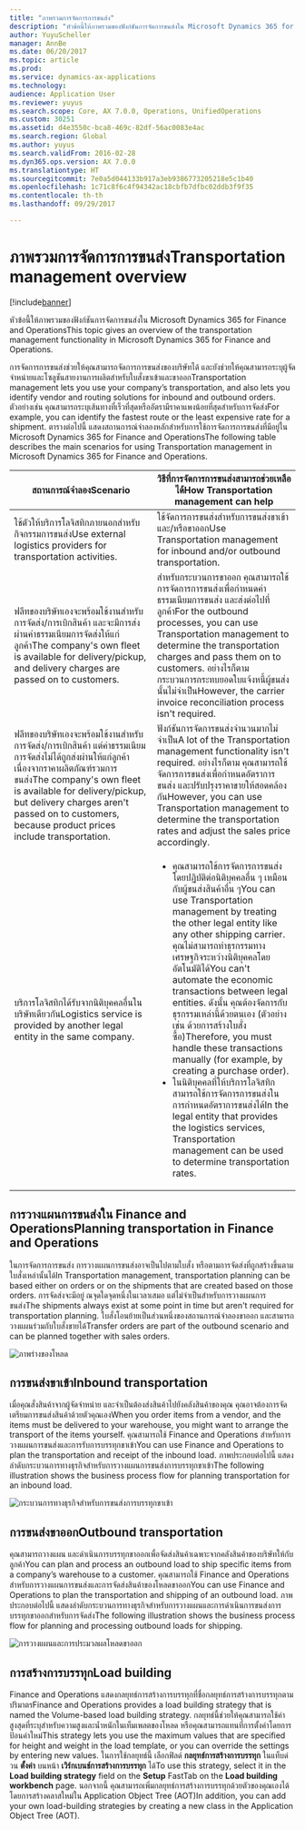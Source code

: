 ```yaml
---
title: "ภาพรวมการจัดการการขนส่ง"
description: "หัวข้อนี้ให้ภาพรวมของฟังก์ชันการจัดการขนส่งใน Microsoft Dynamics 365 for Finance and Operations"
author: YuyuScheller
manager: AnnBe
ms.date: 06/20/2017
ms.topic: article
ms.prod: 
ms.service: dynamics-ax-applications
ms.technology: 
audience: Application User
ms.reviewer: yuyus
ms.search.scope: Core, AX 7.0.0, Operations, UnifiedOperations
ms.custom: 30251
ms.assetid: d4e3550c-bca8-469c-82df-56ac0083e4ac
ms.search.region: Global
ms.author: yuyus
ms.search.validFrom: 2016-02-28
ms.dyn365.ops.version: AX 7.0.0
ms.translationtype: HT
ms.sourcegitcommit: 7e0a5d044133b917a3eb9386773205218e5c1b40
ms.openlocfilehash: 1c71c8f6c4f94342ac18cbfb7dfbc02ddb3f9f35
ms.contentlocale: th-th
ms.lasthandoff: 09/29/2017

---
```


# <a name="transportation-management-overview"></a><span data-ttu-id="51bd3-103">ภาพรวมการจัดการการขนส่ง</span><span class="sxs-lookup"><span data-stu-id="51bd3-103">Transportation management overview</span></span>

[!include[banner](../includes/banner.md)]


<span data-ttu-id="51bd3-104">หัวข้อนี้ให้ภาพรวมของฟังก์ชันการจัดการขนส่งใน Microsoft Dynamics 365 for Finance and Operations</span><span class="sxs-lookup"><span data-stu-id="51bd3-104">This topic gives an overview of the transportation management functionality in Microsoft Dynamics 365 for Finance and Operations.</span></span>

<span data-ttu-id="51bd3-105">การจัดการการขนส่งช่วยให้คุณสามารถจัดการการขนส่งของบริษัทได้ และยังช่วยให้คุณสามารถระบุผู้จัดจำหน่ายและโซลูชันสายงานการผลิตสำหรับใบสั่งขาเข้าและขาออก</span><span class="sxs-lookup"><span data-stu-id="51bd3-105">Transportation management lets you use your company’s transportation, and also lets you identify vendor and routing solutions for inbound and outbound orders.</span></span> <span data-ttu-id="51bd3-106">ตัวอย่างเช่น คุณสามารถระบุเส้นทางที่เร็วที่สุดหรืออัตรามีราคาแพงน้อยที่สุดสำหรับการจัดส่ง</span><span class="sxs-lookup"><span data-stu-id="51bd3-106">For example, you can identify the fastest route or the least expensive rate for a shipment.</span></span> <span data-ttu-id="51bd3-107">ตารางต่อไปนี้ แสดงสถานการณ์จำลองหลักสำหรับการใช้การจัดการการขนส่งที่มีอยู่ใน Microsoft Dynamics 365 for Finance and Operations</span><span class="sxs-lookup"><span data-stu-id="51bd3-107">The following table describes the main scenarios for using Transportation management in Microsoft Dynamics 365 for Finance and Operations.</span></span>

<table>
<colgroup>
<col width="50%" />
<col width="50%" />
</colgroup>
<thead>
<tr class="header">
<th><span data-ttu-id="51bd3-108">สถานการณ์จำลอง</span><span class="sxs-lookup"><span data-stu-id="51bd3-108">Scenario</span></span></th>
<th><span data-ttu-id="51bd3-109">วิธีที่การจัดการการขนส่งสามารถช่วยเหลือได้</span><span class="sxs-lookup"><span data-stu-id="51bd3-109">How Transportation management can help</span></span></th>
</tr>
</thead>
<tbody>
<tr class="odd">
<td><span data-ttu-id="51bd3-110">ใช้ตัวให้บริการโลจิสทิกภายนอกสำหรับกิจกรรมการขนส่ง</span><span class="sxs-lookup"><span data-stu-id="51bd3-110">Use external logistics providers for transportation activities.</span></span></td>
<td><span data-ttu-id="51bd3-111">ใช้จัดการการขนส่งสำหรับการขนส่งขาเข้าและ/หรือขาออก</span><span class="sxs-lookup"><span data-stu-id="51bd3-111">Use Transportation management for inbound and/or outbound transportation.</span></span></td>
</tr>
<tr class="even">
<td><span data-ttu-id="51bd3-112">ฟลีทของบริษัทเองจะพร้อมใช้งานสำหรับการจัดส่ง/การเบิกสินค้า และจะมีการส่งผ่านค่าธรรมเนียมการจัดส่งให้แก่ลูกค้า</span><span class="sxs-lookup"><span data-stu-id="51bd3-112">The company's own fleet is available for delivery/pickup, and delivery charges are passed on to customers.</span></span></td>
<td><span data-ttu-id="51bd3-113">สำหรับกระบวนการขาออก คุณสามารถใช้การจัดการการขนส่งเพื่อกำหนดค่าธรรมเนียมการขนส่ง และส่งต่อไปที่ลูกค้า</span><span class="sxs-lookup"><span data-stu-id="51bd3-113">For the outbound processes, you can use Transportation management to determine the transportation charges and pass them on to customers.</span></span> <span data-ttu-id="51bd3-114">อย่างไรก็ตาม กระบวนการกระทบยอดใบแจ้งหนี้ผู้ขนส่งนั้นไม่จำเป็น</span><span class="sxs-lookup"><span data-stu-id="51bd3-114">However, the carrier invoice reconciliation process isn't required.</span></span></td>
</tr>
<tr class="odd">
<td><span data-ttu-id="51bd3-115">ฟลีทของบริษัทเองจะพร้อมใช้งานสำหรับการจัดส่ง/การเบิกสินค้า แต่ค่าธรรมเนียมการจัดส่งไม่ได้ถูกส่งผ่านให้แก่ลูกค้า เนื่องจากราคาผลิตภัณฑ์รวมการขนส่ง</span><span class="sxs-lookup"><span data-stu-id="51bd3-115">The company's own fleet is available for delivery/pickup, but delivery charges aren't passed on to customers, because product prices include transportation.</span></span></td>
<td><span data-ttu-id="51bd3-116">ฟังก์ชันการจัดการขนส่งจำนวนมากไม่จำเป็น</span><span class="sxs-lookup"><span data-stu-id="51bd3-116">A lot of the Transportation management functionality isn't required.</span></span> <span data-ttu-id="51bd3-117">อย่างไรก็ตาม คุณสามารถใช้จัดการการขนส่งเพื่อกำหนดอัตราการขนส่ง และปรับปรุงราคาขายให้สอดคล้องกัน</span><span class="sxs-lookup"><span data-stu-id="51bd3-117">However, you can use Transportation management to determine the transportation rates and adjust the sales price accordingly.</span></span></td>
</tr>
<tr class="even">
<td><span data-ttu-id="51bd3-118">บริการโลจิสทิกได้รับจากนิติบุคคลอื่นในบริษัทเดียวกัน</span><span class="sxs-lookup"><span data-stu-id="51bd3-118">Logistics service is provided by another legal entity in the same company.</span></span></td>
<td><ul>
<li><span data-ttu-id="51bd3-119">คุณสามารถใช้การจัดการการขนส่ง โดยปฏิบัติต่อนิติบุคคลอื่น ๆ เหมือนกับผู้ขนส่งสินค้าอื่น ๆ</span><span class="sxs-lookup"><span data-stu-id="51bd3-119">You can use Transportation management by treating the other legal entity like any other shipping carrier.</span></span> <span data-ttu-id="51bd3-120">คุณไม่สามารถทำธุรกรรมทางเศรษฐกิจระหว่างนิติบุคคลโดยอัตโนมัติได้</span><span class="sxs-lookup"><span data-stu-id="51bd3-120">You can't automate the economic transactions between legal entities.</span></span> <span data-ttu-id="51bd3-121">ดังนั้น คุณต้องจัดการกับธุรกรรมเหล่านี้ด้วยตนเอง (ตัวอย่างเช่น ด้วยการสร้างใบสั่งซื้อ)</span><span class="sxs-lookup"><span data-stu-id="51bd3-121">Therefore, you must handle these transactions manually (for example, by creating a purchase order).</span></span></li>
<li><span data-ttu-id="51bd3-122">ในนิติบุคคลที่ให้บริการโลจิสทิก สามารถใช้การจัดการการขนส่งในการกำหนดอัตราการขนส่งได้</span><span class="sxs-lookup"><span data-stu-id="51bd3-122">In the legal entity that provides the logistics services, Transportation management can be used to determine transportation rates.</span></span></li>
</ul></td>
</tr>
</tbody>
</table>

## <a name="planning-transportation-in-finance-and-operations"></a><span data-ttu-id="51bd3-123">การวางแผนการขนส่งใน Finance and Operations</span><span class="sxs-lookup"><span data-stu-id="51bd3-123">Planning transportation in Finance and Operations</span></span>
<span data-ttu-id="51bd3-124">ในการจัดการการขนส่ง การวางแผนการขนส่งอาจเป็นไปตามใบสั่ง หรือตามการจัดส่งที่ถูกสร้างขึ้นตามใบสั่งเหล่านั้นได้</span><span class="sxs-lookup"><span data-stu-id="51bd3-124">In Transportation management, transportation planning can be based either on orders or on the shipments that are created based on those orders.</span></span> <span data-ttu-id="51bd3-125">การจัดส่งจะมีอยู่ ณจุดใดจุดหนึ่งในเวลาเสมอ แต่ไม่จำเป็นสำหรับการวางแผนการขนส่ง</span><span class="sxs-lookup"><span data-stu-id="51bd3-125">The shipments always exist at some point in time but aren't required for transportation planning.</span></span> <span data-ttu-id="51bd3-126">ใบสั่งโอนย้ายเป็นส่วนหนึ่งของสถานการณ์จำลองขาออก และสามารถวางแผนร่วมกับใบสั่งขายได้</span><span class="sxs-lookup"><span data-stu-id="51bd3-126">Transfer orders are part of the outbound scenario and can be planned together with sales orders.</span></span> 

![ภาพร่างของโหลด](./media/Load-drawing1-1024x477.jpg)

## <a name="inbound-transportation"></a><span data-ttu-id="51bd3-128">การขนส่งขาเข้า</span><span class="sxs-lookup"><span data-stu-id="51bd3-128">Inbound transportation</span></span>
<span data-ttu-id="51bd3-129">เมื่อคุณสั่งสินค้าจากผู้จัดจำหน่าย และจำเป็นต้องส่งสินค้าไปยังคลังสินค้าของคุณ คุณอาจต้องการจัดเตรียมการขนส่งสินค้าด้วยตัวคุณเอง</span><span class="sxs-lookup"><span data-stu-id="51bd3-129">When you order items from a vendor, and the items must be delivered to your warehouse, you might want to arrange the transport of the items yourself.</span></span> <span data-ttu-id="51bd3-130">คุณสามารถใช้ Finance and Operations สำหรับการวางแผนการขนส่งและการรับการบรรทุกขาเข้า</span><span class="sxs-lookup"><span data-stu-id="51bd3-130">You can use Finance and Operations to plan the transportation and receipt of the inbound load.</span></span> <span data-ttu-id="51bd3-131">ภาพประกอบต่อไปนี้ แสดงลำดับกระบวนการทางธุรกิจสำหรับการวางแผนการขนส่งการบรรทุกขาเข้า</span><span class="sxs-lookup"><span data-stu-id="51bd3-131">The following illustration shows the business process flow for planning transportation for an inbound load.</span></span> 

![กระบวนการทางธุรกิจสำหรับการขนส่งการบรรทุกขาเข้า](./media/Businessprocessflowforinboundloadtransportation.jpg)

## <a name="outbound-transportation"></a><span data-ttu-id="51bd3-133">การขนส่งขาออก</span><span class="sxs-lookup"><span data-stu-id="51bd3-133">Outbound transportation</span></span>
<span data-ttu-id="51bd3-134">คุณสามารถวางแผน และดำเนินการบรรทุกขาออกเพื่อจัดส่งสินค้าเฉพาะจากคลังสินค้าของบริษัทให้กับลูกค้า</span><span class="sxs-lookup"><span data-stu-id="51bd3-134">You can plan and process an outbound load to ship specific items from a company’s warehouse to a customer.</span></span> <span data-ttu-id="51bd3-135">คุณสามารถใช้ Finance and Operations สำหรับการวางแผนการขนส่งและการจัดส่งสินค้าของโหลดขาออก</span><span class="sxs-lookup"><span data-stu-id="51bd3-135">You can use Finance and Operations to plan the transportation and shipping of an outbound load.</span></span> <span data-ttu-id="51bd3-136">ภาพประกอบต่อไปนี้ แสดงลำดับกระบวนการทางธุรกิจสำหรับการวางแผนและการดำเนินการขนส่งการบรรทุกขาออกสำหรับการจัดส่ง</span><span class="sxs-lookup"><span data-stu-id="51bd3-136">The following illustration shows the business process flow for planning and processing outbound loads for shipping.</span></span> 

![การวางแผนและการประมวลผลโหลดขาออก](./media/Planningandprocessingoutboundloads.jpg)

## <a name="load-building"></a><span data-ttu-id="51bd3-138">การสร้างการบรรทุก</span><span class="sxs-lookup"><span data-stu-id="51bd3-138">Load building</span></span>
<span data-ttu-id="51bd3-139">Finance and Operations แสดงกลยุทธ์การสร้างการบรรทุกที่ชื่อกลยุทธ์การสร้างการบรรทุกตามปริมาตร</span><span class="sxs-lookup"><span data-stu-id="51bd3-139">Finance and Operations provides a load building strategy that is named the Volume-based load building strategy.</span></span> <span data-ttu-id="51bd3-140">กลยุทธ์นี้ช่วยให้คุณสามารถใช้ค่าสูงสุดที่ระบุสำหรับความสูงและน้ำหนักในเท็มเพลตของโหลด หรือคุณสามารถแทนที่การตั้งค่าโดยการป้อนค่าใหม่</span><span class="sxs-lookup"><span data-stu-id="51bd3-140">This strategy lets you use the maximum values that are specified for height and weight in the load template, or you can override the settings by entering new values.</span></span> <span data-ttu-id="51bd3-141">ในการใช้กลยุทธ์นี้ เลือกฟิลด์ **กลยุทธ์การสร้างการบรรทุก** ในแท็บด่วน **ตั้งค่า** บนหน้า **เวิร์กเบนช์การสร้างการบรรทุก** ได้</span><span class="sxs-lookup"><span data-stu-id="51bd3-141">To use this strategy, select it in the **Load building strategy** field on the **Setup** FastTab on the **Load building workbench** page.</span></span> <span data-ttu-id="51bd3-142">นอกจากนี้ คุณสามารถเพิ่มกลยุทธ์การสร้างการบรรทุกด้วยตัวของคุณเองได้ โดยการสร้างคลาสใหม่ใน Application Object Tree (AOT)</span><span class="sxs-lookup"><span data-stu-id="51bd3-142">In addition, you can add your own load-building strategies by creating a new class in the Application Object Tree (AOT).</span></span>




